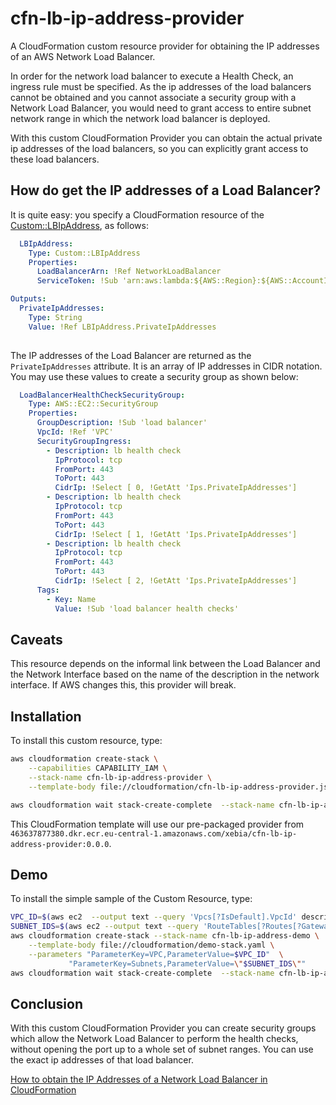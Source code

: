 # cfn-lb-ip-address-provider
A CloudFormation custom resource provider for obtaining the IP addresses of an AWS Network Load Balancer.

In order for the network load balancer to execute a Health Check, an ingress rule
must be specified. As the ip addresses of the load balancers cannot be obtained and you cannot associate a security group with 
a Network Load Balancer, you would need to grant access to entire subnet network range in which 
the network load balancer is deployed.

With this custom CloudFormation Provider you can obtain the actual private ip addresses of the
load balancers, so you can explicitly grant access to these load balancers.



## How do get the IP addresses of a Load Balancer?
It is quite easy: you specify a CloudFormation resource of the [Custom::LBIpAddress](docs/Custom-LBIpAddress.md), as follows:

```yaml
  LBIpAddress:
    Type: Custom::LBIpAddress
    Properties:
      LoadBalancerArn: !Ref NetworkLoadBalancer
      ServiceToken: !Sub 'arn:aws:lambda:${AWS::Region}:${AWS::AccountId}:function:binxio-cfn-lb-ip-address-provider'

Outputs:
  PrivateIpAddresses:
    Type: String
    Value: !Ref LBIpAddress.PrivateIpAddresses
      
```

The IP addresses of the Load Balancer are returned as the `PrivateIpAddresses` attribute. It is an array of IP addresses in CIDR notation. You may
use these values to create a security group as shown below:

```yaml
  LoadBalancerHealthCheckSecurityGroup:
    Type: AWS::EC2::SecurityGroup
    Properties:
      GroupDescription: !Sub 'load balancer'
      VpcId: !Ref 'VPC'
      SecurityGroupIngress:
        - Description: lb health check
          IpProtocol: tcp
          FromPort: 443
          ToPort: 443
          CidrIp: !Select [ 0, !GetAtt 'Ips.PrivateIpAddresses']
        - Description: lb health check
          IpProtocol: tcp
          FromPort: 443
          ToPort: 443
          CidrIp: !Select [ 1, !GetAtt 'Ips.PrivateIpAddresses']
        - Description: lb health check
          IpProtocol: tcp
          FromPort: 443
          ToPort: 443
          CidrIp: !Select [ 2, !GetAtt 'Ips.PrivateIpAddresses']
      Tags:
        - Key: Name
          Value: !Sub 'load balancer health checks'
```

## Caveats
This resource depends on the informal link between the Load Balancer and the Network Interface based on the name of the description in the network interface.  If AWS changes this, this provider will break.


## Installation
To install this custom resource, type:

```sh
aws cloudformation create-stack \
	--capabilities CAPABILITY_IAM \
	--stack-name cfn-lb-ip-address-provider \
	--template-body file://cloudformation/cfn-lb-ip-address-provider.json 

aws cloudformation wait stack-create-complete  --stack-name cfn-lb-ip-address-provider 
```

This CloudFormation template will use our pre-packaged provider from `463637877380.dkr.ecr.eu-central-1.amazonaws.com/xebia/cfn-lb-ip-address-provider:0.0.0`.


## Demo
To install the simple sample of the Custom Resource, type:

```sh
VPC_ID=$(aws ec2  --output text --query 'Vpcs[?IsDefault].VpcId' describe-vpcs)
SUBNET_IDS=$(aws ec2 --output text --query 'RouteTables[?Routes[?GatewayId == null]].Associations[].SubnetId' describe-route-tables --filters Name=vpc-id,Values=$VPC_ID | tr '\t' ',')
aws cloudformation create-stack --stack-name cfn-lb-ip-address-demo \
	--template-body file://cloudformation/demo-stack.yaml \
	--parameters "ParameterKey=VPC,ParameterValue=$VPC_ID"  \
		     "ParameterKey=Subnets,ParameterValue=\"$SUBNET_IDS\""
aws cloudformation wait stack-create-complete  --stack-name cfn-lb-ip-address-demo
```

## Conclusion
With this custom CloudFormation Provider you can create security groups which allow the Network Load Balancer to perform the health checks, without 
opening the port up to a whole set of subnet ranges. You can use the exact ip addresses of that load balancer.


[How to obtain the IP Addresses of a Network Load Balancer in CloudFormation](https://binx.io/blog/2018/08/16/how-to-obtain-the-ip-addresses-of-a-network-load-balancer-in-cloudformation/)
